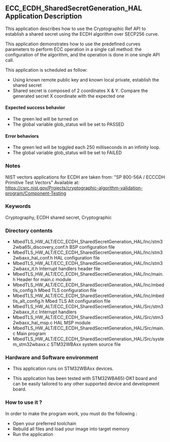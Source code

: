 ## <b>ECC_ECDH_SharedSecretGeneration_HAL Application Description</b>

This application describes how to use the Cryptographic Ref API to establish
a shared secret using the ECDH algorithm over SECP256 curve.

This application demonstrates how to use the predefined curves parameters to perform
ECC operation in a single call method: the configuration of the algorithm, and the operation
is done in one single API call.

This application is scheduled as follow:

  - Using known remote public key and known local private, establish the shared secret
  - Shared secret is composed of 2 coordinates X & Y. Compare the generated secret X coordinate with the expected one

####  <b>Expected success behavior</b>

- The green led will be turned on
- The global variable glob_status will be set to PASSED

#### <b>Error behaviors</b>

- The green led will be toggled each 250 milliseconds in an infinity loop.
- The global variable glob_status will be set to FAILED

### <b>Notes</b>
NIST vectors applications for ECDH are taken from:
"SP 800-56A / ECCCDH Primitive Test Vectors"
Available at:
 https://csrc.nist.gov/Projects/cryptographic-algorithm-validation-program/Component-Testing

### <b>Keywords</b>

Cryptography, ECDH shared secret, Cryptographic

### <b>Directory contents</b>

  - MbedTLS_HW_ALT/ECC_ECDH_SharedSecretGeneration_HAL/Inc/stm32wba65i_discovery_conf.h     BSP configuration file
  - MbedTLS_HW_ALT/ECC_ECDH_SharedSecretGeneration_HAL/Inc/stm32wbaxx_hal_conf.h    HAL configuration file
  - MbedTLS_HW_ALT/ECC_ECDH_SharedSecretGeneration_HAL/Inc/stm32wbaxx_it.h          Interrupt handlers header file
  - MbedTLS_HW_ALT/ECC_ECDH_SharedSecretGeneration_HAL/Inc/main.h                        Header for main.c module
  - MbedTLS_HW_ALT/ECC_ECDH_SharedSecretGeneration_HAL/Inc/mbedtls_config.h              Mbed TLS configuration file
  - MbedTLS_HW_ALT/ECC_ECDH_SharedSecretGeneration_HAL/Inc/mbedtls_alt_config.h          Mbed TLS Alt configuration file
  - MbedTLS_HW_ALT/ECC_ECDH_SharedSecretGeneration_HAL/Src/stm32wbaxx_it.c          Interrupt handlers
  - MbedTLS_HW_ALT/ECC_ECDH_SharedSecretGeneration_HAL/Src/stm32wbaxx_hal_msp.c     HAL MSP module
  - MbedTLS_HW_ALT/ECC_ECDH_SharedSecretGeneration_HAL/Src/main.c                        Main program
  - MbedTLS_HW_ALT/ECC_ECDH_SharedSecretGeneration_HAL/Src/system_stm32wbaxx.c      STM32WBAxx system source file

### <b>Hardware and Software environment</b>

  - This application runs on STM32WBAxx devices.

  - This application has been tested with STM32WBA65I-DK1 board and can be
    easily tailored to any other supported device and development board.

###  <b>How to use it ?</b>

In order to make the program work, you must do the following :

 - Open your preferred toolchain
 - Rebuild all files and load your image into target memory
 - Run the application

